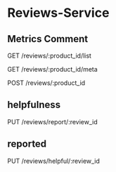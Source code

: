 # Reviews-Service

## Metrics Comment

GET /reviews/:product_id/list

GET /reviews/:product_id/meta

POST /reviews/:product_id

## helpfulness

PUT /reviews/report/:review_id

## reported

PUT /reviews/helpful/:review_id
